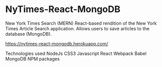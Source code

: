 # NyTimes-React-MongoDB

New York Times Search (MERN)
React-based rendition of the New York Times Article Search application. Allows users to save articles to the database (MongoDB).

https://nytimes-react-mongodb.herokuapp.com/

Technologies used
NodeJs
CSS3
Javascript
React
Webpack
Babel
MongoDB
NPM packages